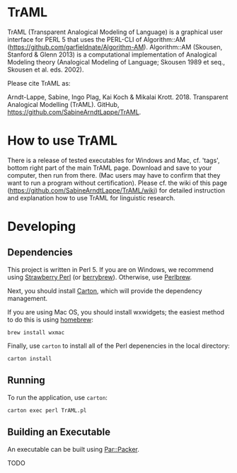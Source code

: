 # TrAML
TrAML (Transparent Analogical Modeling of Language) is a graphical user interface for PERL 5 that uses the PERL-CLI of Algorithm::AM (https://github.com/garfieldnate/Algorithm-AM). Algorithm::AM (Skousen, Stanford &amp; Glenn 2013) is a computational implementation of Analogical Modeling theory (Analogical Modeling of Language; Skousen 1989 et seq., Skousen et al. eds. 2002).

Please cite TrAML as:

Arndt-Lappe, Sabine, Ingo Plag, Kai Koch & Mikalai Krott. 2018. Transparent Analogical Modelling (TrAML). GitHub, https://github.com/SabineArndtLappe/TrAML.

# How to use TrAML
There is a release of tested executables for Windows and Mac, cf. 'tags', bottom right part of the main TrAML page. Download and save to your computer, then run from there. (Mac users may have to confirm that they want to run a program without certification). 
Please cf. the wiki of this page (https://github.com/SabineArndtLappe/TrAML/wiki) for detailed instruction and explanation how to use TrAML for linguistic research.

# Developing

## Dependencies

This project is written in Perl 5. If you are on Windows, we recommend using [Strawberry Perl](https://strawberryperl.com/) (or [berrybrew](https://github.com/dnmfarrell/berrybrew)). Otherwise, use [Perlbrew](https://perlbrew.pl/).

Next, you should install [Carton](https://metacpan.org/pod/Carton), which will provide the dependency management.

If you are using Mac OS, you should install wxwidgets; the easiest method to do this is using [homebrew](https://brew.sh/):

    brew install wxmac

Finally, use `carton` to install all of the Perl depenencies in the local directory:

    carton install

## Running

To run the application, use `carton`:

    carton exec perl TrAML.pl

## Building an Executable

An executable can be built using [Par::Packer](https://metacpan.org/pod/PAR::Packer).

TODO
